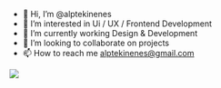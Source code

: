 - 👋 Hi, I’m @alptekinenes
- 👀 I’m interested in Ui / UX / Frontend Development
- 🌱 I’m currently working Design & Development
- 💞️ I’m looking to collaborate on projects
- 📫 How to reach me alptekinenes@gmail.com
<img style="pointer-events: none;" src="https://svgshare.com/i/ncY.svg"/>

<!---
alptekinenes/alptekinenes is a ✨ special ✨ repository because its `README.md` (this file) appears on your GitHub profile.
You can click the Preview link to take a look at your changes.
--->
